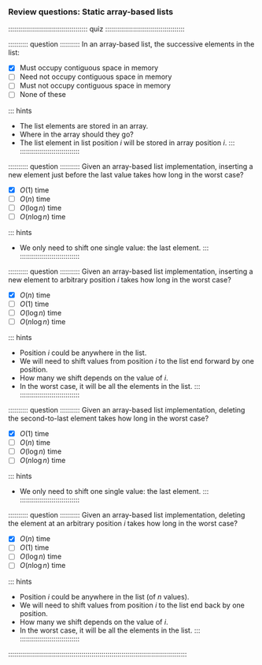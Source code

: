 
### Review questions: Static array-based lists

:::::::::::::::::::::::::::::::::::::::: quiz ::::::::::::::::::::::::::::::::::::::::

:::::::::: question ::::::::::
In an array-based list, the successive elements in the list:

- [x] Must occupy contiguous space in memory
- [ ] Need not occupy contiguous space in memory
- [ ] Must not occupy contiguous space in memory
- [ ] None of these

::: hints
- The list elements are stored in an array.
- Where in the array should they go?
- The list element in list position $i$ will be stored in array position $i$.
:::
::::::::::::::::::::::::::::::



:::::::::: question ::::::::::
Given an array-based list implementation,
inserting a new element just before the last value
takes how long in the worst case?

- [x] $O(1)$ time
- [ ] $O(n)$ time
- [ ] $O(\log n)$ time
- [ ] $O(n \log n)$ time

::: hints
- We only need to shift one single value: the last element.
:::
::::::::::::::::::::::::::::::



:::::::::: question ::::::::::
Given an array-based list implementation,
inserting a new element to arbitrary position $i$
takes how long in the worst case?

- [x] $O(n)$ time
- [ ] $O(1)$ time
- [ ] $O(\log n)$ time
- [ ] $O(n \log n)$ time

::: hints
- Position $i$ could be anywhere in the list.
- We will need to shift values from position $i$ to the list end forward by one position.
- How many we shift depends on the value of $i$.
- In the worst case, it will be all the elements in the list.
:::
::::::::::::::::::::::::::::::



:::::::::: question ::::::::::
Given an array-based list implementation,
deleting the second-to-last element takes how long in the worst case?

- [x] $O(1)$ time
- [ ] $O(n)$ time
- [ ] $O(\log n)$ time
- [ ] $O(n \log n)$ time

::: hints
- We only need to shift one single value: the last element.
:::
::::::::::::::::::::::::::::::



:::::::::: question ::::::::::
Given an array-based list implementation,
deleting the element at an arbitrary position $i$ takes
how long in the worst case?

- [x] $O(n)$ time
- [ ] $O(1)$ time
- [ ] $O(\log n)$ time
- [ ] $O(n \log n)$ time

::: hints
- Position $i$ could be anywhere in the list (of $n$ values).
- We will need to shift values from position $i$ to the list end back by one position.
- How many we shift depends on the value of $i$.
- In the worst case, it will be all the elements in the list.
:::
::::::::::::::::::::::::::::::

::::::::::::::::::::::::::::::::::::::::::::::::::::::::::::::::::::::::::::::::::::::::::

